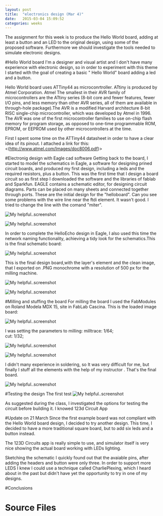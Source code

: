 ```yaml
---
layout: post
title:  "electronics design (Mar 4)"
date:   2015-03-04 15:09:52
categories: weeks
---
```

The assignment for this week is to produce the Hello World board, adding at least a button and an LED to the original design, using some of the proposed software. Furthermore we should investigate the tools needed to simulate electronic designs.


#Hello World board
I'm a designer and visual artist and I don't have many experience with electronic design, so in order to experiment with this theme I started with the goal of creating a basic " Hello World" board adding a led and a button.

Hello World board uses ATTiny44 as microconrtroller. ATtiny  is produced by Atmel Corporation. Atmel The smallest in their AVR family of microcontrollers are the ATtiny series (8-bit core and fewer features, fewer I/O pins, and less memory than other AVR series, all of them are available in through-hole package).The AVR is a modified Harvard architecture 8-bit RISC single-chip microcontroller, which was developed by Atmel in 1996. The AVR was one of the first microcontroller families to use on-chip flash memory for program storage, as opposed to one-time programmable ROM, EPROM, or EEPROM used by other microcontrollers at the time.
 
First I spent some time on the ATTiny44 datasheet in order to have a clear idea of its pinout.
I attached a link for this: <(http://www.atmel.com/Images/doc8006.pdf)>


#Electronig design with Eagle cad software
Getting back to the board, I started to model the schematics in Eagle, a software for designing prined circuit boards, and produced my first design, including a leds and the required resistors, plus a button. 
This was the first time that I design a board circuit so as first step I downloaded the software and the libraries of fablab and Sparkfun.
EAGLE contains a schematic editor, for designing circuit diagrams. Parts can be placed on many sheets and connected together through ports.
These are the initial design for the "helloboard". Can you see some problems with the wire line near the ftdi element. It wasn't good. I tried to change the line with the comand "miter". 

![My helpful..screenshot](/images/etching.jpg)

![My helpful..screenshot](/images/etching1.jpg)

In order to complete the HelloEcho design in Eagle, I also used this time the network naming functionality, achieving a tidy look for the schematics.This is  the final schematic board:

![My helpful..screenshot](/images/helloschematic.jpg)

This is the final design board,with the layer's element and the clean image, that I exported on .PNG monochrome with a resolution of 500 px  for the milling machine.

![My helpful..screenshot](/images/helloworldfinal.jpg)

![My helpful..screenshot](/images/helloworldred.jpg)


#Milling and stuffing the board
For milling the board I used the FabModules on Roland Modela MDX 15, site in FabLab Cascina.
This is the loaded image board:


![My helpful..screenshot](/images/milltrace.jpg)

I was setting the parameters to milling:
milltrace: 1/64;<br />
cut: 1/32;<br />

![My helpful..screenshot](/images/fabmod.jpg)

![My helpful..screenshot](/images/millboard.jpg)

I didn't many experience in soldering, so It was very difficult for me, but finally I stuff all the elements with the help of my instructor . That's the final board.

![My helpful..screenshot](/images/stuff2.jpg)

#Testing the design
 The first test
![My helpful..screenshot](/images/test2.jpg)

As suggested during the class, I investigated the options for testing the circuit before building it. I knowed 123d Circuit App



#Update on 21 March
Since the first example board was not compliant with the Hello World board design, I decided to try another design. This time,  I decided to have a more traditional square board, but to add six leds and a button instead.

The 123D Circuits app is really simple to use, and simulator itself is very nice showing the actual board working with LEDs lighting. 

Sketching the schematic I quickly found out that the avaiable pins, after adding the headers and button were only three. In order to support more LEDS I knew I could use a technique called CharliePlexing, which I heard about in the past but didn't have yet the opportunity to try in one of my designs.

#Conclusions
# Source Files

 


